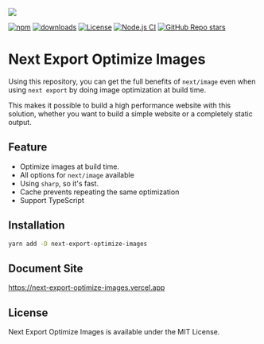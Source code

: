 <a href="https://next-export-optimize-images.vercel.app" target="__blank"><img src="https://next-export-optimize-images.vercel.app/og.png" /></a>

<div>
<a href="https://www.npmjs.com/package/next-export-optimize-images" target="__blank"><img alt="npm" src="https://img.shields.io/npm/v/next-export-optimize-images"></a>
<a href="https://npmcharts.com/compare/next-export-optimize-images?minimal=true" target="__blank"><img alt="downloads" src="https://img.shields.io/npm/dt/next-export-optimize-images"></a>
<a href="https://www.npmjs.com/package/next-export-optimize-images" target="__blank"><img alt="License" src="https://img.shields.io/npm/l/next-export-optimize-images?label=License"></a>
<a href="https://github.com/dc7290/next-export-optimize-images/actions/workflows/node.js.yml" target="__blank"><img alt="Node.js CI" src="https://github.com/dc7290/next-export-optimize-images/actions/workflows/node.js.yml/badge.svg"></a>
<a href="https://github.com/dc7290/next-export-optimize-images/stargazers" target="__blank"><img alt="GitHub Repo stars" src="https://img.shields.io/github/stars/dc7290/next-export-optimize-images?style=social"></a>
</div>

# Next Export Optimize Images

Using this repository, you can get the full benefits of `next/image` even when using `next export` by doing image optimization at build time.

This makes it possible to build a high performance website with this solution, whether you want to build a simple website or a completely static output.

## Feature

- Optimize images at build time.
- All options for `next/image` available
- Using `sharp`, so it's fast.
- Cache prevents repeating the same optimization
- Support TypeScript

## Installation

```bash
yarn add -D next-export-optimize-images
```

## Document Site

https://next-export-optimize-images.vercel.app

## License

Next Export Optimize Images is available under the MIT License.
